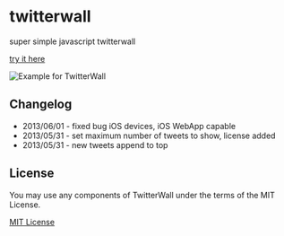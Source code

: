 twitterwall
===========

super simple javascript twitterwall

[try it here](http://tobiashinz.de/twitterwall "http://tobiashinz.de/twitterwall")


![Example for TwitterWall](http://tobiashinz.de/images/work/twitterwall.png)


Changelog
---------

* 2013/06/01 - fixed bug iOS devices, iOS WebApp capable
* 2013/05/31 - set maximum number of tweets to show, license added
* 2013/05/31 - new tweets append to top

License
---------
You may use any components of TwitterWall under the terms of the MIT License.

[MIT License](https://github.com/tabrecycler/twitterwall/blob/master/MIT-LICENSE.txt "https://github.com/tabrecycler/twitterwall/blob/master/MIT-LICENSE.txt")
